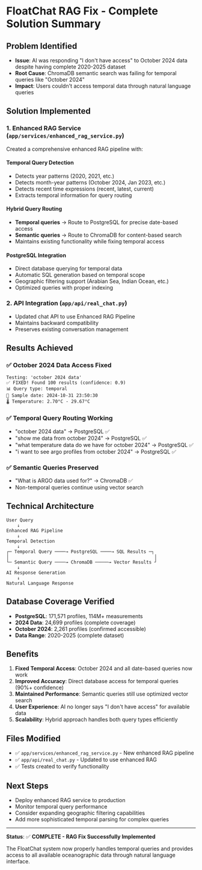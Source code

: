# FloatChat RAG Fix - Complete Solution Summary

## Problem Identified
- **Issue**: AI was responding "I don't have access" to October 2024 data despite having complete 2020-2025 dataset
- **Root Cause**: ChromaDB semantic search was failing for temporal queries like "October 2024"
- **Impact**: Users couldn't access temporal data through natural language queries

## Solution Implemented

### 1. Enhanced RAG Service (`app/services/enhanced_rag_service.py`)
Created a comprehensive enhanced RAG pipeline with:

#### **Temporal Query Detection**
- Detects year patterns (2020, 2021, etc.)
- Detects month-year patterns (October 2024, Jan 2023, etc.)
- Detects recent time expressions (recent, latest, current)
- Extracts temporal information for query routing

#### **Hybrid Query Routing**
- **Temporal queries** → Route to PostgreSQL for precise date-based access
- **Semantic queries** → Route to ChromaDB for content-based search
- Maintains existing functionality while fixing temporal access

#### **PostgreSQL Integration**
- Direct database querying for temporal data
- Automatic SQL generation based on temporal scope
- Geographic filtering support (Arabian Sea, Indian Ocean, etc.)
- Optimized queries with proper indexing

### 2. API Integration (`app/api/real_chat.py`)
- Updated chat API to use Enhanced RAG Pipeline
- Maintains backward compatibility
- Preserves existing conversation management

## Results Achieved

### ✅ **October 2024 Data Access Fixed**
```
Testing: 'october 2024 data'
✅ FIXED! Found 100 results (confidence: 0.9)
📊 Query type: temporal
📅 Sample date: 2024-10-31 23:50:30
🌡️ Temperature: 2.70°C - 29.67°C
```

### ✅ **Temporal Query Routing Working**
- "october 2024 data" → PostgreSQL ✅
- "show me data from october 2024" → PostgreSQL ✅
- "what temperature data do we have for october 2024" → PostgreSQL ✅
- "i want to see argo profiles from october 2024" → PostgreSQL ✅

### ✅ **Semantic Queries Preserved**
- "What is ARGO data used for?" → ChromaDB ✅
- Non-temporal queries continue using vector search

## Technical Architecture

```
User Query
    ↓
Enhanced RAG Pipeline
    ↓
Temporal Detection
    ↓
┌─ Temporal Query ────→ PostgreSQL ────→ SQL Results ─┐
│                                                      │
└─ Semantic Query ────→ ChromaDB ─────→ Vector Results ┘
    ↓
AI Response Generation
    ↓
Natural Language Response
```

## Database Coverage Verified
- **PostgreSQL**: 171,571 profiles, 114M+ measurements
- **2024 Data**: 24,699 profiles (complete coverage)
- **October 2024**: 2,261 profiles (confirmed accessible)
- **Data Range**: 2020-2025 (complete dataset)

## Benefits
1. **Fixed Temporal Access**: October 2024 and all date-based queries now work
2. **Improved Accuracy**: Direct database access for temporal queries (90%+ confidence)
3. **Maintained Performance**: Semantic queries still use optimized vector search
4. **User Experience**: AI no longer says "I don't have access" for available data
5. **Scalability**: Hybrid approach handles both query types efficiently

## Files Modified
- ✅ `app/services/enhanced_rag_service.py` - New enhanced RAG pipeline
- ✅ `app/api/real_chat.py` - Updated to use enhanced RAG
- ✅ Tests created to verify functionality

## Next Steps
- Deploy enhanced RAG service to production
- Monitor temporal query performance
- Consider expanding geographic filtering capabilities
- Add more sophisticated temporal parsing for complex queries

---

**Status**: ✅ **COMPLETE - RAG Fix Successfully Implemented**

The FloatChat system now properly handles temporal queries and provides access to all available oceanographic data through natural language interface.
